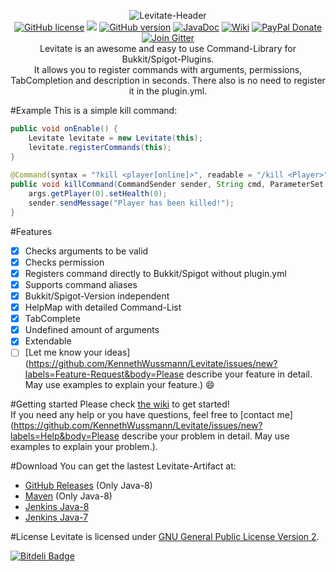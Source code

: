 <p align="center">
  <img src="https://i.imgur.com/Ln11ksG.png" alt="Levitate-Header">
  <br />
  <a href="https://raw.githubusercontent.com/KennethWussmann/Levitate/master/LICENSE"><img src="https://img.shields.io/badge/license-GPLv2-blue.svg" alt="GitHub license"></a>
  <a href='http://ci.ketrwu.de/job/Levitate-Java-8/'><img src='http://ci.ketrwu.de/buildStatus/icon?job=Levitate-Java-8'></a>
  <a href="https://github.com/KennethWussmann/Levitate/releases/latest"><img src="https://img.shields.io/badge/style-1.5.3-A68FA1.svg?label=version" alt="GitHub version"></a>
  <a href="http://ci.ketrwu.de/job/Levitate-Java-8/javadoc/"><img src="https://img.shields.io/badge/style-latest-yellow.svg?label=JavaDoc" alt="JavaDoc"></a>
  <a href="https://github.com/KennethWussmann/Levitate/wiki"><img src="https://img.shields.io/badge/Wiki-Read%20me-358AA6.svg" alt="Wiki"></a>
  <a href="https://www.paypal.me/ketrwu/0.99usd"><img src="https://img.shields.io/badge/style-USD%200.99-blue.svg?label=PayPal" alt="PayPal Donate"></a>
  <a href="https://gitter.im/KennethWussmann/Levitate"><img src="https://img.shields.io/badge/style-Join-organge.svg?label=Gitter" alt="Join Gitter"></a>
  
 
<br />
Levitate is an awesome and easy to use Command-Library for Bukkit/Spigot-Plugins.<br />
It allows you to register commands with arguments, permissions, TabCompletion and description in seconds. 
There also is no need to register it in the plugin.yml.
</p>

#Example
This is a simple kill command:
```Java
public void onEnable() {
	Levitate levitate = new Levitate(this);
	levitate.registerCommands(this);
}
	
@Command(syntax = "?kill <player[online]>", readable = "/kill <Player>", description = "Kill a player", permission = "player.kill", aliases = {"die"})
public void killCommand(CommandSender sender, String cmd, ParameterSet args) {
	args.getPlayer(0).setHealth(0);
	sender.sendMessage("Player has been killed!");
}
```

#Features
- [x] Checks arguments to be valid
- [x] Checks permission
- [x] Registers command directly to Bukkit/Spigot without plugin.yml
- [x] Supports command aliases
- [x] Bukkit/Spigot-Version independent
- [x] HelpMap with detailed Command-List
- [x] TabComplete
- [x] Undefined amount of arguments
- [x] Extendable
- [ ] [Let me know your ideas](https://github.com/KennethWussmann/Levitate/issues/new?labels=Feature-Request&body=Please describe your feature in detail. May use examples to explain your feature.) :smile:

#Getting started
Please check [the wiki](https://github.com/KennethWussmann/Levitate/wiki) to get started!<br>
If you need any help or you have questions, feel free to [contact me](https://github.com/KennethWussmann/Levitate/issues/new?labels=Help&body=Please describe your problem in detail. May use examples to explain your problem.).

#Download
You can get the lastest Levitate-Artifact at:
* [GitHub Releases](https://github.com/KennethWussmann/Levitate/releases/latest) (Only Java-8)
* [Maven](https://github.com/KennethWussmann/Levitate/wiki/1.-Getting-started#maven) (Only Java-8)
* [Jenkins Java-8](http://ci.ketrwu.de/job/Levitate-Java-8/lastSuccessfulBuild/)
* [Jenkins Java-7](http://ci.ketrwu.de/job/Levitate-Java-7/lastSuccessfulBuild/)

#License
Levitate is licensed under [GNU General Public License Version 2](https://github.com/KennethWussmann/Levitate/blob/master/LICENSE).


[![Bitdeli Badge](https://d2weczhvl823v0.cloudfront.net/KennethWussmann/levitate/trend.png)](https://bitdeli.com/free "Bitdeli Badge")

